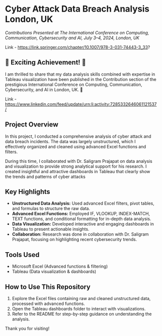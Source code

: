 # Cyber Attack Data Breach Analysis London, UK

*Contributions Presented at The International Conference on Computing, Communication, Cybersecurity and AI, July 3–4, 2024, London, UK*

Link - https://link.springer.com/chapter/10.1007/978-3-031-74443-3_33?

## 🎉 Exciting Achievement! 🎉

I am thrilled to share that my data analysis skills combined with expertise in Tableau visualization have been published in the Contribution section of the prestigious International Conference on Computing, Communication, Cybersecurity, and AI in London, UK. 🚀

Link - https://www.linkedin.com/feed/update/urn:li:activity:7285332646061121537/

## Project Overview

In this project, I conducted a comprehensive analysis of cyber attack and data breach incidents. The data was largely unstructured, which I effectively organized and cleaned using advanced Excel functions and filters.

During this time, I collaborated with Dr. Saligram Prajapat on data analysis and visualization to provide strong analytical support for his research. I created insightful and attractive dashboards in Tableau that clearly show the trends and patterns of cyber attacks


## Key Highlights

- **Unstructured Data Analysis:** Used advanced Excel filters, pivot tables, and formulas to structure the raw data.  
- **Advanced Excel Functions:** Employed IF, VLOOKUP, INDEX-MATCH, TEXT functions, and conditional formatting for in-depth data analysis.  
- **Data Visualization:** Developed interactive and engaging dashboards in Tableau to present actionable insights.  
- **Collaboration:** Research was done in collaboration with Dr. Saligram Prajapat, focusing on highlighting recent cybersecurity trends.


## Tools Used

- Microsoft Excel (Advanced functions & filtering)  
- Tableau (Data visualization & dashboards)  


## How to Use This Repository

1. Explore the Excel files containing raw and cleaned unstructured data, processed with advanced functions.  
2. Open the Tableau dashboards folder to interact with visualizations.  
3. Refer to the README for step-by-step guidance on understanding the analysis.


Thank you for visiting!
